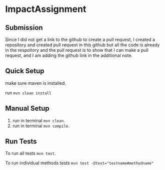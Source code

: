 # ImpactAssignment

## Submission

Since I did not get a link to the github to create a pull request, I created a repository and created pull request in this github but all the code is already in the respoitory and the pull request is to show that I can make a pull request,
and I am adding the github link in the additional note.

## Quick Setup

make sure maven is installed.

run `mvn clean install`

## Manual Setup

1. run in terminal `mvn clean`.
2. run in terminal `mvn compile`.

## Run Tests

To run all tests  `mvn test`.

To run individual methods tests `mvn test -Dtest="testname#methodname"`
